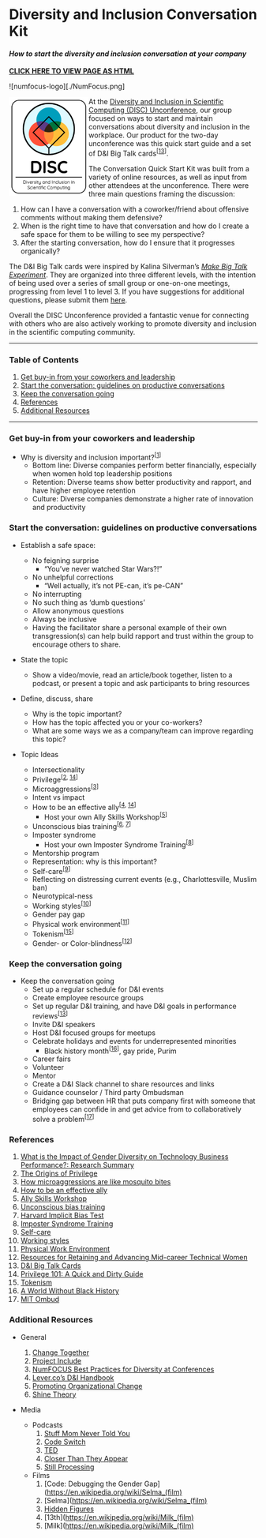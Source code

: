 # Diversity and Inclusion Conversation Kit

#### _How to start the diversity and inclusion conversation at your company_

**[CLICK HERE TO VIEW PAGE AS HTML](http://htmlpreview.github.com/?https://github.com/numfocus/diversity-and-inclusion-conversation-kit/blob/master/guide.html)**

![numfocus-logo][./NumFocus.png]

<img align="left" height="200" src="DISC.png" />At the [Diversity and Inclusion in Scientific Computing (DISC) Unconference](https://pydata.org/nyc2017/diversity-inclusion/disc-unconference-2017/), our group focused on ways to start and maintain conversations about diversity and inclusion in the workplace. Our product for the two-day unconference was this quick start guide and a set of D&I Big Talk cards<sup>[[13](#r-13)]</sup>.

The Conversation Quick Start Kit was built from a variety of online resources, as well as input from other attendees at the unconference. There were three main questions framing the discussion:
  1. How can I have a conversation with a coworker/friend about offensive comments without making them defensive?
  1. When is the right time to have that conversation and how do I create a safe space for them to be willing to see my perspective?
  1. After the starting conversation, how do I ensure that it progresses organically?

The D&I Big Talk cards were inspired by Kalina Silverman’s _[Make Big Talk Experiment](http://www.makebigtalk.com/)_. They are organized into three different levels, with the intention of being used over a series of small group or one-on-one meetings, progressing from level 1 to level 3. If you have suggestions for additional questions, please submit them [here](https://docs.google.com/forms/d/e/1FAIpQLSf4mDz0Ovfs2Bb3Hrd2VJPUjLGpmJypKngTQTjcrS-rgDqhlQ/viewform).

Overall the DISC Unconference provided a fantastic venue for connecting with others who are also actively working to promote diversity and inclusion in the scientific computing community.

-----

### Table of Contents
  1. [Get buy-in from your coworkers and leadership](#buy-in)
  1. [Start the conversation: guidelines on productive conversations](#start-convo)
  1. [Keep the conversation going](#cont-convo)
  1. [References](#references)
  1. [Additional Resources](#more-resources)

-----

### <a name="buy-in"></a> Get buy-in from your coworkers and leadership
  - Why is diversity and inclusion important?<sup>[[1](#r-1)]</sup>
    - Bottom line: Diverse companies perform better financially, especially when women hold top leadership positions
    - Retention: Diverse teams show better productivity and rapport, and have higher employee retention
    - Culture: Diverse companies demonstrate a higher rate of innovation and productivity

### <a name="start-convo"></a> Start the conversation: guidelines on productive conversations
- Establish a safe space:
    - No feigning surprise
        - “You’ve never watched Star Wars?!”
    - No unhelpful corrections
        - “Well actually, it’s not PE-can, it’s pe-CAN”
    - No interrupting
    - No such thing as ‘dumb questions’
    - Allow anonymous questions
    - Always be inclusive
    - Having the facilitator share a personal example of their own transgression(s) can help build rapport and trust within the group to encourage others to share.
- State the topic
    - Show a video/movie, read an article/book together, listen to a podcast, or present a topic and ask participants to bring resources
- Define, discuss, share
  - Why is the topic important?
  - How has the topic affected you or your co-workers?
  - What are some ways we as a company/team can improve regarding this topic?

- Topic Ideas
  - Intersectionality
  - Privilege<sup>[[2](#r-2), [14](#r-14)]</sup>
  - Microaggressions<sup>[[3](#r-3)]</sup>
  - Intent vs impact
  - How to be an effective ally<sup>[[4](#r-4), [14](#r-14)]</sup>
    - Host your own Ally Skills Workshop<sup>[[5](#r-5)]</sup>
  - Unconscious bias training<sup>[[6](#r-6), [7](#r-7)]</sup>
  - Imposter syndrome
    - Host your own Imposter Syndrome Training<sup>[[8](#r-8)]</sup>
  - Mentorship program
  - Representation: why is this important?
  - Self-care<sup>[[9](#r-9)]</sup>
  - Reflecting on distressing current events (e.g., Charlottesville, Muslim ban)
  - Neurotypical-ness
  - Working styles<sup>[[10](#r-10)]</sup>
  - Gender pay gap
  - Physical work environment<sup>[[11](#r-11)]</sup>
  - Tokenism<sup>[[15](#r-15)]</sup>
  - Gender- or Color-blindness<sup>[[12](#r-12)]</sup>

### <a name="cont-convo"></a> Keep the conversation going

- Keep the conversation going
  - Set up a regular schedule for D&I events
  - Create employee resource groups
  - Set up regular D&I training, and have D&I goals in performance reviews<sup>[[13](#r-13)]</sup>
  - Invite D&I speakers
  - Host D&I focused groups for meetups
  - Celebrate holidays and events for underrepresented minorities
    - Black history month<sup>[[16](#r-16)]</sup>, gay pride, Purim
  - Career fairs
  - Volunteer
  - Mentor
  - Create a D&I Slack channel to share resources and links
  - Guidance counselor / Third party Ombudsman
   - Bridging gap between HR that puts company first with someone that employees can confide in and get advice from to collaboratively solve a problem<sup>[[17](#r-17)]</sup>

### <a name="references"></a> References
  1. <a name="r-1"></a> [What is the Impact of Gender Diversity on Technology Business Performance?: Research Summary](https://www.ncwit.org/sites/default/files/resources/impactgenderdiversitytechbusinessperformance_print.pdf)
  2. <a name="r-2"></a> [The Origins of Privilege](https://www.newyorker.com/books/page-turner/the-origins-of-privilege)
  3. <a name="r-3"></a> [How microaggressions are like mosquito bites](https://www.youtube.com/watch?v=hDd3bzA7450)
  4. <a name="r-4"></a> [How to be an effective ally](https://www.ncwit.org/resources/read-online-maleadvocate)
  5. <a name="r-5"></a> [Ally Skills Workshop](https://adainitiative.org/continue-our-work/workshops-and-training/)   
  6. <a name="r-6"></a> [Unconscious bias training](https://www.ncwit.org/resources/how-can-reducing-unconscious-bias-increase-women%E2%80%99s-success-it)
  7. <a name="r-7"></a> [Harvard Implicit Bias Test](https://www.youtube.com/watch?v=nHDj4DH4mJw)
  8. <a name="r-8"></a> [Imposter Syndrome Training](https://adainitiative.org/continue-our-work/impostor-syndrome-training/)
  9. <a name="r-9"></a> [Self-care](https://adacamp.org/adacamp-toolkit/self-care/)   
  10. <a name="r-10"></a> [Working styles](https://www.insights.com/us)
  11. <a name="r-11"></a> [Physical Work Environment](https://www.ncwit.org/resources/how-does-physical-environment-affect-women%E2%80%99s-entry-and-persistence-computing/how-does)   
  12. <a name="r-12"></a> [Resources for Retaining and Advancing Mid-career Technical Women](https://www.ncwit.org/sites/default/files/resources/resourcesretainingadvancingmidcareertechnicalwomen_print.pdf)
  13. <a name="r-13"></a> [D&I Big Talk Cards](https://docs.google.com/document/d/1bxnFoI9fnWD0_6sdZKQRO8XQ4uhgR2GUcNVQ6IWzheU/edit?ts=5a1f1468)   
  14. <a name="r-14"></a> [Privilege 101: A Quick and Dirty Guide](https://everydayfeminism.com/2014/09/what-is-privilege)
  15. <a name="r-15"></a> [Tokenism](http://geekfeminism.wikia.com/wiki/Tokenism)  
  16. <a name="r-16"></a> [A World Without Black History](https://www.youtube.com/watch?v=nHDj4DH4mJw)
  17. <a name="r-17"></a> [MIT Ombud](http://ombud.mit.edu/)   

### <a name="more-resources"></a> Additional Resources
- General
  1. [Change Together](https://www.changetogether.io/)
  1. [Project Include](http://projectinclude.org/)
  1. [NumFOCUS Best Practices for Diversity at Conferences](https://docs.google.com/document/d/1gqlMcaiPlR8YWPZmMMvMSsxMqBmoQvDIWod7D2ySQMA/edit)
  1. [Lever.co’s D&I Handbook](https://www.lever.co/blog/the-diversity-and-inclusion-handbook)
  1. [Promoting Organizational Change](https://www.ncwit.org/explore/promote-organizational-change/workforce)
  1. [Shine Theory](https://www.thecut.com/2013/05/shine-theory-how-to-stop-female-competition.html)

- Media
  - Podcasts
    1. [Stuff Mom Never Told You](https://www.stuffmomnevertoldyou.com)
    1. [Code Switch](https://www.npr.org/podcasts/510312/codeswitch)
    1. [TED](https://www.ted.com/topics/diversity)
    1. [Closer Than They Appear](https://closerthantheyappear.fm/)
    1. [Still Processing](https://www.nytimes.com/podcasts/still-processing)
  - Films
    1. [Code: Debugging the Gender Gap](https://en.wikipedia.org/wiki/Selma_(film)
    1. [Selma](https://en.wikipedia.org/wiki/Selma_(film)
    1. [Hidden Figures](https://en.wikipedia.org/wiki/Hidden_Figures)
    1. [13th](https://en.wikipedia.org/wiki/Milk_(film)
    1. [Milk](https://en.wikipedia.org/wiki/Milk_(film)

